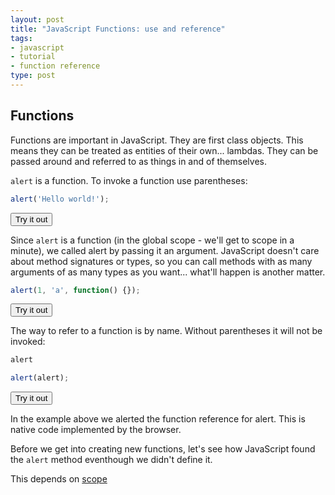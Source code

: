 ```yaml
---
layout: post
title: "JavaScript Functions: use and reference"
tags:
- javascript
- tutorial
- function reference
type: post
---
```


## Functions

Functions are important in JavaScript. They are first class objects. This means they can be treated as entities of
their own... lambdas. They can be passed around and referred to as things in and of themselves.

`alert` is a function. To invoke a function use parentheses:

```javascript
alert('Hello world!');
```
<button onclick="window.alert('Hello world!');">Try it out</button>

Since `alert` is a function (in the global scope - we'll get to scope in a minute), we called alert by passing it an argument.
JavaScript doesn't care about method signatures or types, so you can call methods with as many arguments of as many types as
you want... what'll happen is another matter.

```javascript
alert(1, 'a', function() {});
```
<button onclick="window.alert(1, 'a', function() {});">Try it out</button>

The way to refer to a function is by name. Without parentheses it will not be invoked:

```javascript
alert
```

```javascript
alert(alert);
```
<button onclick="window.alert(alert);">Try it out</button>

In the example above we alerted the function reference for alert. This is native code implemented by the browser.

Before we get into creating new functions, let's see how JavaScript found the `alert` method eventhough we didn't define
it.

This depends on [scope](../javascript-scope-introduction)